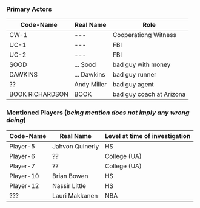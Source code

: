### Primary Actors
| Code-Name | Real Name | Role |
| --------- | --------- | ------------------------------|
| CW-1 | --- | Cooperationg Witness |
| UC-1 | --- | FBI |
| UC-2 | --- | FBI |
| SOOD | ... Sood | bad guy with money |
| DAWKINS | ... Dawkins | bad guy runner |
| ??| Andy Miller | bad guy agent |
| BOOK RICHARDSON | BOOK | bad guy coach at Arizona |

### Mentioned Players (*being mention does not imply any wrong doing*)
| Code-Name | Real Name | Level at time of investigation |
| --------- | --------- | ------------------------------|
| Player-5 | Jahvon Quinerly | HS |
| Player-6 | ?? | College (UA) |
| Player-7 | ?? | College (UA) |
| Player-10 | Brian Bowen | HS |
| Player-12 | Nassir Little | HS |
| ??? | Lauri Makkanen | NBA |

